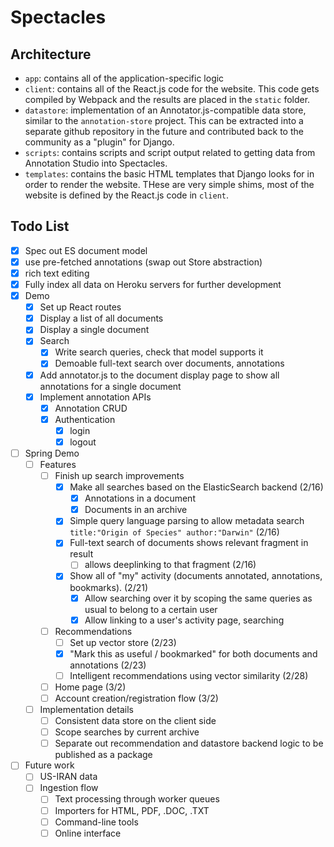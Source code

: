 # Spectacles

## Architecture
- `app`: contains all of the application-specific logic
- `client`: contains all of the React.js code for the website. This code gets compiled by Webpack and the results are placed in the `static` folder.
- `datastore`: implementation of an Annotator.js-compatible data store, similar to the `annotation-store` project. This can be extracted into a separate github repository in the future and contributed back to the community as a "plugin" for Django.
- `scripts`: contains scripts and script output related to getting data from Annotation Studio into Spectacles.
- `templates`: contains the basic HTML templates that Django looks for in order to render the website. THese are very simple shims, most of the website is defined by the React.js code in `client`.

## Todo List
- [x] Spec out ES document model
- [X] use pre-fetched annotations (swap out Store abstraction)
- [X] rich text editing
- [x] Fully index all data on Heroku servers for further development
- [X] Demo
  - [X] Set up React routes
  - [X] Display a list of all documents
  - [X] Display a single document
  - [X] Search
    - [X] Write search queries, check that model supports it
    - [X] Demoable full-text search over documents, annotations
  - [X] Add annotator.js to the document display page to show all annotations for a single document
  - [X] Implement annotation APIs
    - [X] Annotation CRUD
    - [X] Authentication
      - [x] login
      - [x] logout
- [ ] Spring Demo 
  - [ ] Features
    - [ ] Finish up search improvements
      - [x] Make all searches based on the ElasticSearch backend (2/16)
        - [x] Annotations in a document
        - [x] Documents in an archive
      - [x] Simple query language parsing to allow metadata search `title:"Origin of Species" author:"Darwin"` (2/16)
      - [x] Full-text search of documents shows relevant fragment in result
        - [ ] allows deeplinking to that fragment (2/16)
      - [x] Show all of "my" activity (documents annotated, annotations, bookmarks). (2/21)
        - [x] Allow searching over it by scoping the same queries as usual to belong to a certain user
        - [x] Allow linking to a user's activity page, searching
    - [ ] Recommendations
      - [ ] Set up vector store (2/23)
      - [x] "Mark this as useful / bookmarked" for both documents and annotations (2/23)
      - [ ] Intelligent recommendations using vector similarity (2/28)
    - [ ] Home page (3/2)
    - [ ] Account creation/registration flow (3/2)
  - [ ] Implementation details
    - [ ] Consistent data store on the client side
    - [ ] Scope searches by current archive
    - [ ] Separate out recommendation and datastore backend logic to be published as a package

- [ ] Future work
  - [ ] US-IRAN data
  - [ ] Ingestion flow
    - [ ] Text processing through worker queues
    - [ ] Importers for HTML, PDF, .DOC, .TXT
    - [ ] Command-line tools
    - [ ] Online interface
